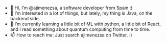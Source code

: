 - 👋 Hi, I’m @ajimenezsa, a software developer from Spain :)
- 👀 I’m interested in a lot of things, but lately, my thing is Java, on the backend side.
- 🌱 I’m currently learning a little bit of ML with python, a little bit of React, and I read something about quantum computing from time to time.
- 📫 How to reach me: Just search ajimenezsa on Twitter. :)

<!---
ajimenezsa/ajimenezsa is a ✨ special ✨ repository because its `README.md` (this file) appears on your GitHub profile.
You can click the Preview link to take a look at your changes.
--->
